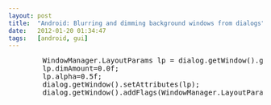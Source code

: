 ```yaml
---
layout: post
title:  "Android: Blurring and dimming background windows from dialogs"
date:   2012-01-20 01:34:47
tags:   [android, gui]
---
```




<pre class="brush: java">
		WindowManager.LayoutParams lp = dialog.getWindow().getAttributes();
		lp.dimAmount=0.0f;
		lp.alpha=0.5f;
		dialog.getWindow().setAttributes(lp);
		dialog.getWindow().addFlags(WindowManager.LayoutParams.FLAG_BLUR_BEHIND);
</pre>
